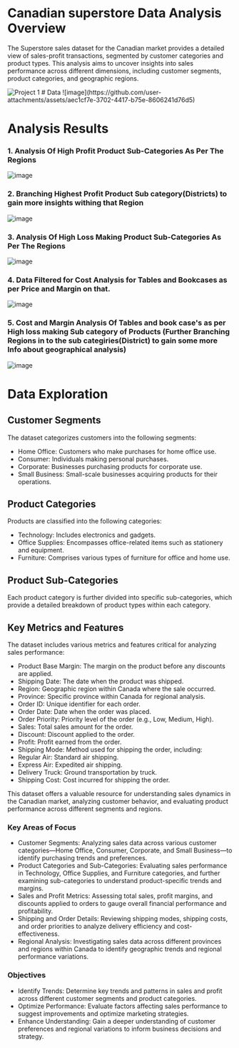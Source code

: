 # Canadian superstore Data Analysis Overview
The Superstore sales dataset for the Canadian market provides a detailed view of sales-profit transactions, segmented by customer categories and product types. This analysis aims to uncover insights into sales performance across different dimensions, including customer segments, product categories, and geographic regions.  
  
<img src="https://media4.giphy.com/media/f67U9Xc53i4ViUs5T2/giphy.webp?cid=790b7611tipvwy2htxszicnelfw75rwia4vh3cpchn2rebrn&ep=v1_gifs_search&rid=giphy.webp&ct=g" class="card-img-top" alt="Project 1">
# Data 
![image](https://github.com/user-attachments/assets/aec1cf7e-3702-4417-b75e-8606241d76d5)

# Analysis Results

### 1. Analysis Of High Profit Product Sub-Categories As Per The Regions   
  
![image](https://github.com/user-attachments/assets/f440276c-4f27-4310-bda3-63766b64da89)

### 2. Branching Highest Profit Product Sub category(Districts) to gain more insights withing that Region 

![image](https://github.com/user-attachments/assets/c5709565-12b8-43f0-9633-3f9f7e426322)

### 3. Analysis Of High Loss Making Product Sub-Categories As Per The Regions 

![image](https://github.com/user-attachments/assets/4652071d-0aa8-4673-816a-ded0f0891cb9)

### 4. Data Filtered for Cost Analysis for Tables and Bookcases as per Price and Margin on that. 

![image](https://github.com/user-attachments/assets/da2d7c26-02ba-469a-992b-dbb497613f11)

### 5. Cost and Margin Analysis Of Tables and book case's as per High loss making Sub category of Products (Further Branching Regions in to the sub categiries(District) to gain some more Info about geographical analysis)

![image](https://github.com/user-attachments/assets/66d5a551-1d44-491d-900d-45d5366faa49)

# Data Exploration
## Customer Segments
The dataset categorizes customers into the following segments:

- Home Office: Customers who make purchases for home office use.
- Consumer: Individuals making personal purchases.
- Corporate: Businesses purchasing products for corporate use.
- Small Business: Small-scale businesses acquiring products for their operations.

## Product Categories
Products are classified into the following categories:
- Technology: Includes electronics and gadgets.
- Office Supplies: Encompasses office-related items such as stationery and equipment.
- Furniture: Comprises various types of furniture for office and home use.

## Product Sub-Categories
Each product category is further divided into specific sub-categories, which provide a detailed breakdown of product types within each category.

## Key Metrics and Features
The dataset includes various metrics and features critical for analyzing sales performance:
- Product Base Margin: The margin on the product before any discounts are applied.
- Shipping Date: The date when the product was shipped.
- Region: Geographic region within Canada where the sale occurred.
- Province: Specific province within Canada for regional analysis.
- Order ID: Unique identifier for each order.
- Order Date: Date when the order was placed.
- Order Priority: Priority level of the order (e.g., Low, Medium, High).
- Sales: Total sales amount for the order.
- Discount: Discount applied to the order.
- Profit: Profit earned from the order.
- Shipping Mode: Method used for shipping the order, including:
- Regular Air: Standard air shipping.
- Express Air: Expedited air shipping.
- Delivery Truck: Ground transportation by truck.
- Shipping Cost: Cost incurred for shipping the order.
  
This dataset offers a valuable resource for understanding sales dynamics in the Canadian market, analyzing customer behavior, and evaluating product performance across different segments and regions.

### Key Areas of Focus
- Customer Segments: Analyzing sales data across various customer categories—Home Office, Consumer, Corporate, and Small Business—to identify purchasing trends and preferences.
- Product Categories and Sub-Categories: Evaluating sales performance in Technology, Office Supplies, and Furniture categories, and further examining sub-categories to understand product-specific trends and margins.
- Sales and Profit Metrics: Assessing total sales, profit margins, and discounts applied to orders to gauge overall financial performance and profitability.
- Shipping and Order Details: Reviewing shipping modes, shipping costs, and order priorities to analyze delivery efficiency and cost-effectiveness.
- Regional Analysis: Investigating sales data across different provinces and regions within Canada to identify geographic trends and regional performance variations.

### Objectives
- Identify Trends: Determine key trends and patterns in sales and profit across different customer segments and product categories.
- Optimize Performance: Evaluate factors affecting sales performance to suggest improvements and optimize marketing strategies.
- Enhance Understanding: Gain a deeper understanding of customer preferences and regional variations to inform business decisions and strategy.


